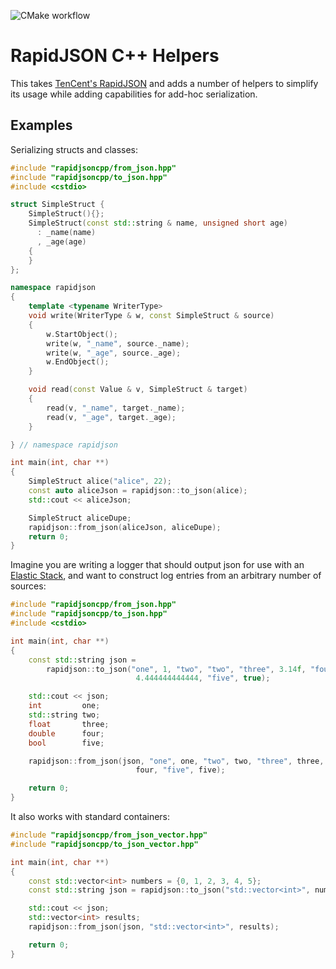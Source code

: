 ![CMake workflow](https://github.com/Justin-Randall/rapidjsoncpp/actions/workflows/cmake.yml/badge.svg)

# RapidJSON C++ Helpers

This takes [TenCent's RapidJSON](https://github.com/Tencent/rapidjson) and adds a number of helpers to simplify its usage while adding capabilities for add-hoc serialization.

## Examples

Serializing structs and classes:

```cpp
#include "rapidjsoncpp/from_json.hpp"
#include "rapidjsoncpp/to_json.hpp"
#include <cstdio>

struct SimpleStruct {
    SimpleStruct(){};
    SimpleStruct(const std::string & name, unsigned short age)
      : _name(name)
      , _age(age)
    {
    }
};

namespace rapidjson
{
    template <typename WriterType>
    void write(WriterType & w, const SimpleStruct & source)
    {
        w.StartObject();
        write(w, "_name", source._name);
        write(w, "_age", source._age);
        w.EndObject();
    }

    void read(const Value & v, SimpleStruct & target)
    {
        read(v, "_name", target._name);
        read(v, "_age", target._age);
    }

} // namespace rapidjson

int main(int, char **)
{
    SimpleStruct alice("alice", 22);
    const auto aliceJson = rapidjson::to_json(alice);
    std::cout << aliceJson;

    SimpleStruct aliceDupe;
    rapidjson::from_json(aliceJson, aliceDupe);
    return 0;
}
```

Imagine you are writing a logger that should output json for use with an
[Elastic Stack](https://www.elastic.co/elastic-stack), and want to
construct log entries from an arbitrary number of sources:

```cpp
#include "rapidjsoncpp/from_json.hpp"
#include "rapidjsoncpp/to_json.hpp"
#include <cstdio>

int main(int, char **)
{
    const std::string json =
        rapidjson::to_json("one", 1, "two", "two", "three", 3.14f, "four",
                            4.444444444444, "five", true);

    std::cout << json;
    int         one;
    std::string two;
    float       three;
    double      four;
    bool        five;

    rapidjson::from_json(json, "one", one, "two", two, "three", three, "four",
                            four, "five", five);

    return 0;
}
```

It also works with standard containers:

```cpp
#include "rapidjsoncpp/from_json_vector.hpp"
#include "rapidjsoncpp/to_json_vector.hpp"

int main(int, char **)
{
    const std::vector<int> numbers = {0, 1, 2, 3, 4, 5};
    const std::string json = rapidjson::to_json("std::vector<int>", numbers);

    std::cout << json;
    std::vector<int> results;
    rapidjson::from_json(json, "std::vector<int>", results);

    return 0;
}
```
